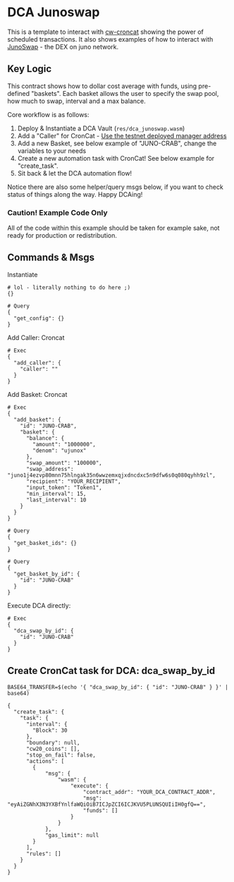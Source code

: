 # DCA Junoswap

This is a template to interact with [cw-croncat](https://github.com/CronCats/cw-croncat) showing the power of scheduled transactions.
It also shows examples of how to interact with [JunoSwap](https://www.junoswap.com/) - the DEX on juno network.

## Key Logic

This contract shows how to dollar cost average with funds, using pre-defined "baskets". Each basket allows the user to specify the swap pool, how much to swap, interval and a max balance.

Core workflow is as follows:

  1. Deploy & Instantiate a DCA Vault (`res/dca_junoswap.wasm`)
  2. Add a "Caller" for CronCat - [Use the testnet deployed manager address](https://docs.cron.cat/docs/deployed-contracts/#manager)
  3. Add a new Basket, see below example of "JUNO-CRAB", change the variables to your needs
  4. Create a new automation task with CronCat! See below example for "create_task".
  5. Sit back & let the DCA automation flow!

Notice there are also some helper/query msgs below, if you want to check status of things along the way. Happy DCAing!

### Caution! Example Code Only

All of the code within this example should be taken for example sake, not ready for production or redistribution.

## Commands & Msgs

Instantiate

```
# lol - literally nothing to do here ;)
{}
```
```
# Query
{
  "get_config": {}
}
```

Add Caller: Croncat

```
# Exec
{
  "add_caller": {
    "caller": ""
  }
}
```

Add Basket: Croncat

```
# Exec
{
  "add_basket": {
    "id": "JUNO-CRAB",
    "basket": {
      "balance": {
        "amount": "1000000",
        "denom": "ujunox"
      },
      "swap_amount": "100000",
      "swap_address": "juno1j4ezvp80mnn75hlngak35n6wwzemxqjxdncdxc5n9dfw6s0q080qyhh9zl",
      "recipient": "YOUR_RECIPIENT",
      "input_token": "Token1",
      "min_interval": 15,
      "last_interval": 10
    }
  }
}
```

```
# Query
{
  "get_basket_ids": {}
}
```

```
# Query
{
  "get_basket_by_id": {
    "id": "JUNO-CRAB"
  }
}
```


Execute DCA directly:

```
# Exec
{
  "dca_swap_by_id": {
    "id": "JUNO-CRAB"
  }
}
```

## Create CronCat task for DCA: dca_swap_by_id

```
BASE64_TRANSFER=$(echo '{ "dca_swap_by_id": { "id": "JUNO-CRAB" } }' | base64)

{
  "create_task": {
    "task": {
      "interval": {
        "Block": 30
      },
      "boundary": null,
      "cw20_coins": [],
      "stop_on_fail": false,
      "actions": [
        {
            "msg": {
                "wasm": {
                    "execute": {
                        "contract_addr": "YOUR_DCA_CONTRACT_ADDR",
                        "msg": "eyAiZGNhX3N3YXBfYnlfaWQiOiB7ICJpZCI6ICJKVU5PLUNSQUIiIH0gfQ==",
                        "funds": []
                    }
                }
            },
            "gas_limit": null
        }
      ],
      "rules": []
    }
  }
}
```